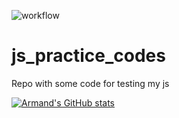 ![workflow](https://github.com/ArmandDS/js_practice_codes/actions/workflows/main.yml/badge.svg)

# js_practice_codes
Repo with some code for testing my js

[![Armand's GitHub stats](https://github-readme-stats.vercel.app/api?username=armandds)](https://github.com/anuraghazra/github-readme-stats)
